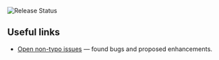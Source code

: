 ![Release Status](https://github.com/whatifrussian/website/actions/workflows/release.yml/badge.svg)

## Useful links

* [Open non-typo issues](https://github.com/whatifrussian/website/issues?q=is%3Aissue+is%3Aopen+-label%3Atypo) — found bugs and proposed enhancements.
